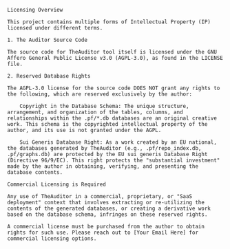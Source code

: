 

    Licensing Overview

    This project contains multiple forms of Intellectual Property (IP) licensed under different terms.

    1. The Auditor Source Code

    The source code for TheAuditor tool itself is licensed under the GNU Affero General Public License v3.0 (AGPL-3.0), as found in the LICENSE file.

    2. Reserved Database Rights

    The AGPL-3.0 license for the source code DOES NOT grant any rights to the following, which are reserved exclusively by the author:

        Copyright in the Database Schema: The unique structure, arrangement, and organization of the tables, columns, and relationships within the .pf/*.db databases are an original creative work. This schema is the copyrighted intellectual property of the author, and its use is not granted under the AGPL.

        Sui Generis Database Right: As a work created by an EU national, the databases generated by TheAuditor (e.g., .pf/repo_index.db, .pf/graphs.db) are protected by the EU sui generis Database Right (Directive 96/9/EC). This right protects the "substantial investment" made by the author in obtaining, verifying, and presenting the database contents.

    Commercial Licensing is Required

    Any use of TheAuditor in a commercial, proprietary, or "SaaS deployment" context that involves extracting or re-utilizing the contents of the generated databases, or creating a derivative work based on the database schema, infringes on these reserved rights.

    A commercial license must be purchased from the author to obtain rights for such use. Please reach out to [Your Email Here] for commercial licensing options.